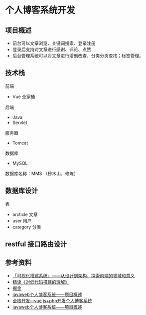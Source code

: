# 个人博客系统开发

## 项目概述

- 前台可以文章浏览、关键词搜索、登录注册
- 登录后支持对文章进行感谢、评论、点赞
- 后台管理系统可以对文章进行增删改查，分类分页查找；标签管理。

## 技术栈

前端

- Vue 全家桶

后端

- Java 
- Servlet

服务器 

- Tomcat

数据库

- MySQL

数据库名称：MMS （秒木山，修炼）

## 数据库设计

表
- arcticle 文章
- user 用户
- category 分类

## restful 接口路由设计

## 参考资料

- [「可视化搭建系统」——从设计到架构，探索前端的领域和意义](https://juejin.im/post/6854573220532748302)
- [精读《对低代码搭建的理解》](https://zhuanlan.zhihu.com/p/161783546)
- [掘金](https://juejin.im/user/1486195450470023)
- [javaweb个人博客系统——项目概述](https://zhuanlan.zhihu.com/p/32998606)
- [全栈开发--vue.js+php开发个人博客系统](https://juejin.im/post/6844903653992562695#heading-13)
- [javaweb个人博客系统——项目概述](https://zhuanlan.zhihu.com/p/32998606)
